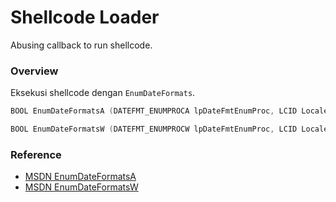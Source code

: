 # Shellcode Loader

Abusing callback to run shellcode.

### Overview

Eksekusi shellcode dengan `EnumDateFormats`.

```c++
BOOL EnumDateFormatsA (DATEFMT_ENUMPROCA lpDateFmtEnumProc, LCID Locale, DWORD dwFlags);

BOOL EnumDateFormatsW (DATEFMT_ENUMPROCW lpDateFmtEnumProc, LCID Locale, DWORD dwFlags);
```

### Reference 

- [MSDN EnumDateFormatsA](https://docs.microsoft.com/en-us/windows/win32/api/winnls/nf-winnls-enumdateformatsa)
- [MSDN EnumDateFormatsW](https://docs.microsoft.com/en-us/windows/win32/api/winnls/nf-winnls-enumdateformatsw)